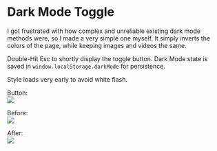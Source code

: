 # Dark Mode Toggle

I got frustrated with how complex and unreliable existing dark mode methods were, so I made a very simple one myself. It simply inverts the colors of the page, while keeping images and videos the same. 

Double-Hit Esc to shortly display the toggle button. Dark Mode state is saved in `window.localStorage.darkMode` for persistence.

Style loads very early to avoid white flash.


Button:  
![](https://i.imgur.com/QHLkEt1.png)

Before:  
![](https://i.imgur.com/dPOUHGp.png)

After:  
![](https://i.imgur.com/Dqjb1hq.png)

